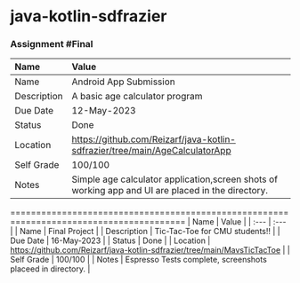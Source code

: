 # java-kotlin-sdfrazier

### Assignment #Final

| Name | Value |
| :--- | :--- |
| Name | Android App Submission |
| Description | A basic age calculator program |
| Due Date | 12-May-2023 |
| Status | Done |
| Location | https://github.com/Reizarf/java-kotlin-sdfrazier/tree/main/AgeCalculatorApp |
| Self Grade | 100/100 |
| Notes | Simple age calculator application,screen shots of working app and UI are placed in the directory. |

========================================================================================
| Name | Value |
| :--- | :--- |
| Name | Final Project |
| Description | Tic-Tac-Toe for CMU students!! |
| Due Date | 16-May-2023 |
| Status | Done |
| Location | https://github.com/Reizarf/java-kotlin-sdfrazier/tree/main/MavsTicTacToe |
| Self Grade | 100/100 |
| Notes | Espresso Tests complete, screenshots placeed in directory. |
